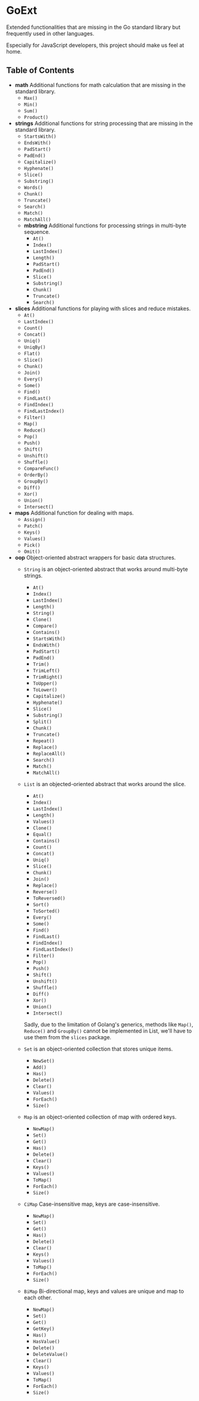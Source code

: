 # GoExt

Extended functionalities that are missing in the Go standard library but frequently used in other
languages.

Especially for JavaScript developers, this project should make us feel at home.

## Table of Contents

- **math** Additional functions for math calculation that are missing in the standard library.
    - `Max()`
    - `Min()`
    - `Sum()`
    - `Product()`
- **strings** Additional functions for string processing that are missing in the standard library.
    - `StartsWith()`
    - `EndsWith()`
    - `PadStart()`
    - `PadEnd()`
    - `Capitalize()`
    - `Hyphenate()`
    - `Slice()`
    - `Substring()`
    - `Words()`
    - `Chunk()`
    - `Truncate()`
    - `Search()`
    - `Match()`
    - `MatchAll()`
    - **mbstring** Additional functions for processing strings in multi-byte sequence.
        - `At()`
        - `Index()`
        - `LastIndex()`
        - `Length()`
        - `PadStart()`
        - `PadEnd()`
        - `Slice()`
        - `Substring()`
        - `Chunk()`
        - `Truncate()`
        - `Search()`
- **slices** Additional functions for playing with slices and reduce mistakes.
    - `At()`
    - `LastIndex()`
    - `Count()`
    - `Concat()`
    - `Uniq()`
    - `UniqBy()`
    - `Flat()`
    - `Slice()`
    - `Chunk()`
    - `Join()`
    - `Every()`
    - `Some()`
    - `Find()`
    - `FindLast()`
    - `FindIndex()`
    - `FindLastIndex()`
    - `Filter()`
    - `Map()`
    - `Reduce()`
    - `Pop()`
    - `Push()`
    - `Shift()`
    - `Unshift()`
    - `Shuffle()`
    - `CompareFunc()`
    - `OrderBy()`
    - `GroupBy()`
    - `Diff()`
    - `Xor()`
    - `Union()`
    - `Intersect()`
- **maps** Additional function for dealing with maps.
    - `Assign()`
    - `Patch()`
    - `Keys()`
    - `Values()`
    - `Pick()`
    - `Omit()`
- **oop** Object-oriented abstract wrappers for basic data structures.
    - `String` is an object-oriented abstract that works around multi-byte strings.
        - `At()`
        - `Index()`
        - `LastIndex()`
        - `Length()`
        - `String()`
        - `Clone()`
        - `Compare()`
        - `Contains()`
        - `StartsWith()`
        - `EndsWith()`
        - `PadStart()`
        - `PadEnd()`
        - `Trim()`
        - `TrimLeft()`
        - `TrimRight()`
        - `ToUpper()`
        - `ToLower()`
        - `Capitalize()`
        - `Hyphenate()`
        - `Slice()`
        - `Substring()`
        - `Split()`
        - `Chunk()`
        - `Truncate()`
        - `Repeat()`
        - `Replace()`
        - `ReplaceAll()`
        - `Search()`
        - `Match()`
        - `MatchAll()`
    - `List` is an objected-oriented abstract that works around the slice.
        - `At()`
        - `Index()`
        - `LastIndex()`
        - `Length()`
        - `Values()`
        - `Clone()`
        - `Equal()`
        - `Contains()`
        - `Count()`
        - `Concat()`
        - `Uniq()`
        - `Slice()`
        - `Chunk()`
        - `Join()`
        - `Replace()`
        - `Reverse()`
        - `ToReversed()`
        - `Sort()`
        - `ToSorted()`
        - `Every()`
        - `Some()`
        - `Find()`
        - `FindLast()`
        - `FindIndex()`
        - `FindLastIndex()`
        - `Filter()`
        - `Pop()`
        - `Push()`
        - `Shift()`
        - `Unshift()`
        - `Shuffle()`
        - `Diff()`
        - `Xor()`
        - `Union()`
        - `Intersect()`

        Sadly, due to the limitation of Golang's generics, methods like `Map()`, `Reduce()` and
        `GroupBy()` cannot be implemented in List, we'll have to use them from the `slices` package.
    - `Set` is an object-oriented collection that stores unique items.
        - `NewSet()`
        - `Add()`
        - `Has()`
        - `Delete()`
        - `Clear()`
        - `Values()`
        - `ForEach()`
        - `Size()`
    - `Map` is an object-oriented collection of map with ordered keys.
        - `NewMap()`
        - `Set()`
        - `Get()`
        - `Has()`
        - `Delete()`
        - `Clear()`
        - `Keys()`
        - `Values()`
        - `ToMap()`
        - `ForEach()`
        - `Size()`
    - `CiMap` Case-insensitive map, keys are case-insensitive.
        - `NewMap()`
        - `Set()`
        - `Get()`
        - `Has()`
        - `Delete()`
        - `Clear()`
        - `Keys()`
        - `Values()`
        - `ToMap()`
        - `ForEach()`
        - `Size()`
    - `BiMap` Bi-directional map, keys and values are unique and map to each other.
        - `NewMap()`
        - `Set()`
        - `Get()`
        - `GetKey()`
        - `Has()`
        - `HasValue()`
        - `Delete()`
        - `DeleteValue()`
        - `Clear()`
        - `Keys()`
        - `Values()`
        - `ToMap()`
        - `ForEach()`
        - `Size()`
